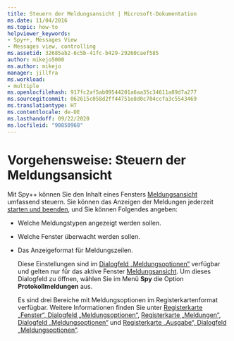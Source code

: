 ```yaml
---
title: Steuern der Meldungsansicht | Microsoft-Dokumentation
ms.date: 11/04/2016
ms.topic: how-to
helpviewer_keywords:
- Spy++, Messages View
- Messages view, controlling
ms.assetid: 32685ab2-6c5b-41fc-b429-29260caef585
author: mikejo5000
ms.author: mikejo
manager: jillfra
ms.workload:
- multiple
ms.openlocfilehash: 917fc2af5ab09544201a6aa35c34611a89d7a277
ms.sourcegitcommit: 062615c058d2ff44751e8d0c704ccfa3c5543469
ms.translationtype: HT
ms.contentlocale: de-DE
ms.lasthandoff: 09/22/2020
ms.locfileid: "90850968"
---
```

# <a name="how-to-control-messages-view"></a>Vorgehensweise: Steuern der Meldungsansicht
Mit Spy++ können Sie den Inhalt eines Fensters [Meldungsansicht](../debugger/messages-view.md) umfassend steuern. Sie können das Anzeigen der Meldungen jederzeit [starten und beenden](../debugger/how-to-start-and-stop-the-message-log-display.md), und Sie können Folgendes angeben:

- Welche Meldungstypen angezeigt werden sollen.

- Welche Fenster überwacht werden sollen.

- Das Anzeigeformat für Meldungszeilen.

  Diese Einstellungen sind im [Dialogfeld „Meldungsoptionen“](../debugger/message-options-dialog-box.md) verfügbar und gelten nur für das aktive Fenster [Meldungsansicht](../debugger/messages-view.md). Um dieses Dialogfeld zu öffnen, wählen Sie im Menü **Spy** die Option **Protokollmeldungen** aus.

  Es sind drei Bereiche mit Meldungsoptionen im Registerkartenformat verfügbar. Weitere Informationen finden Sie unter [Registerkarte „Fenster“, Dialogfeld „Meldungsoptionen“](../debugger/windows-tab-message-options-dialog-box.md), [Registerkarte „Meldungen“, Dialogfeld „Meldungsoptionen“](../debugger/messages-tab-message-options-dialog-box.md) und [Registerkarte „Ausgabe“, Dialogfeld „Meldungsoptionen“](../debugger/output-tab-message-options-dialog-box.md).